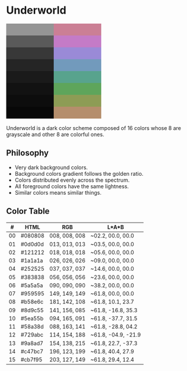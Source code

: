 # Underworld

![Underworld Palette](palette_256x256.png)

Underworld is a dark color scheme composed of 16 colors whose 8 are grayscale
and other 8 are colorful ones.

## Philosophy

- Very dark background colors.
- Background colors gradient follows the golden ratio.
- Colors distributed evenly across the spectrum.
- All foreground colors have the same lightness.
- Similar colors means similar things.

## Color Table

| #  | HTML    | RGB           | L\*A\*B             |
|----|---------|---------------|---------------------|
| 00 | #080808 | 008, 008, 008 | ~02.2,  00.0,  00.0 |
| 01 | #0d0d0d | 013, 013, 013 | ~03.5,  00.0,  00.0 |
| 02 | #121212 | 018, 018, 018 | ~05.6,  00.0,  00.0 |
| 03 | #1a1a1a | 026, 026, 026 | ~09.0,  00.0,  00.0 |
| 04 | #252525 | 037, 037, 037 | ~14.6,  00.0,  00.0 |
| 05 | #383838 | 056, 056, 056 | ~23.6,  00.0,  00.0 |
| 06 | #5a5a5a | 090, 090, 090 | ~38.2,  00.0,  00.0 |
| 07 | #959595 | 149, 149, 149 | ~61.8,  00.0,  00.0 |
| 08 | #b58e6c | 181, 142, 108 | ~61.8,  10.1,  23.7 |
| 09 | #8d9c55 | 141, 156, 085 | ~61.8, -16.8,  35.3 |
| 10 | #5ea55b | 094, 165, 091 | ~61.8, -37.7,  31.5 |
| 11 | #58a38d | 088, 163, 141 | ~61.8, -28.8,  04.2 |
| 12 | #729abc | 114, 154, 188 | ~61.8, -04.9, -21.9 |
| 13 | #9a8ad7 | 154, 138, 215 | ~61.8,  22.7, -37.3 |
| 14 | #c47bc7 | 196, 123, 199 | ~61.8,  40.4,  27.9 |
| 15 | #cb7f95 | 203, 127, 149 | ~61.8,  29.4,  12.4 |
